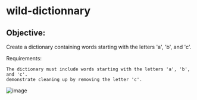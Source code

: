 # wild-dictionnary

## Objective:
Create a dictionary containing words starting with the letters 'a', 'b', and 'c'.

Requirements:

    The dictionary must include words starting with the letters 'a', 'b', and 'c'.
    demonstrate cleaning up by removing the letter 'c'.

![image](https://image.noelshack.com/fichiers/2024/17/1/1713798518-screenshot-2024-04-22-170830.png)
